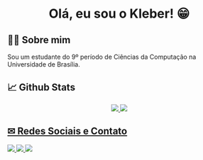 <div align="center">
    <h1>Olá, eu sou o Kleber! 😁</h1>
</div>

## 🙋‍♂️ Sobre mim
Sou um estudante do 9º período de Ciências da Computação na Universidade de Brasília.
 
[//]: <> (## 🛢 Habilidades e Tecnologias)
[//]: <> (- <img align="center" alt="Kleber-HTML" height="30" width="40" src="https://raw.githubusercontent.com/devicons/devicon/master/icons/html5/html5-original.svg"> HTML5)
[//]: <> (- <img align="center" alt="Kleber-CSS" height="30" width="40" src="https://raw.githubusercontent.com/devicons/devicon/master/icons/css3/css3-original.svg"> CSS3)
[//]: <> (- <img align="center" alt="Kleber-Js" height="30" width="40" src="https://raw.githubusercontent.com/devicons/devicon/master/icons/javascript/javascript-plain.svg"> JavaScript)
[//]: <> (- <img align="center" alt="Kleber-Git" height="30" width="40" src="https://cdn.jsdelivr.net/gh/devicons/devicon/icons/git/git-original.svg"/> Git e Github)


[//]: <> (## 📚 Aprendendo)
[//]: <> (- <img align="center" alt="Kleber-PHP" height="30" width="40" src="https://raw.githubusercontent.com/devicons/devicon/master/icons/php/php-original.svg"> PHP)
[//]: <> (- <img align="center" alt="Kleber-MySQL" height="30" width="40" src="https://cdn.jsdelivr.net/gh/devicons/devicon/icons/mysql/mysql-original.svg"> MySQL)


[//]: <> (## 🛠 Veja meus projetos próprios públicos)
[//]: <> (- SquadMaker https://github.com/kleberjr/squadmaker)
[//]: <> (- Weather Predictor https://github.com/kleberjr/weather-predictor)
[//]: <> (- Modern Pinterest Homepage https://github.com/kleberjr/pinterest-homepage-replica)
[//]: <> (- Date Timer https://github.com/kleberjr/timer)


## 📈 Github Stats 
<div align="center" style="display: inline_block;">
  <a href="https://github.com/kleberjr">
  <img height="180em" src="https://github-readme-stats.vercel.app/api?username=kleberjr&show_icons=true&theme=github_dark&include_all_commits=true&count_private=true"/>
  <img height="180em" src="https://github-readme-stats.vercel.app/api/top-langs/?username=kleberjr&layout=compact&langs_count=10&theme=github_dark"/>
</div>   
  

## ✉ Redes Sociais e Contato
<div> 
  <a href="https://instagram.com/kleberrjr" target="_blank">
    <img src="https://img.shields.io/badge/-Instagram-%23E4405F?style=for-the-badge&logo=instagram&logoColor=white" target="_blank">
  </a>
  
  <a href = "mailto:kleb3r.jr@gmail.com">
    <img src="https://img.shields.io/badge/Gmail-D14836?style=for-the-badge&logo=gmail&logoColor=white" target="_blank">
  </a>
  
  <a href="https://www.linkedin.com/in/kleber-rodrigues-444011205/" target="_blank">
    <img src="https://img.shields.io/badge/-LinkedIn-%230077B5?style=for-the-badge&logo=linkedin&logoColor=white" target="_blank">
  </a> 
</div>
